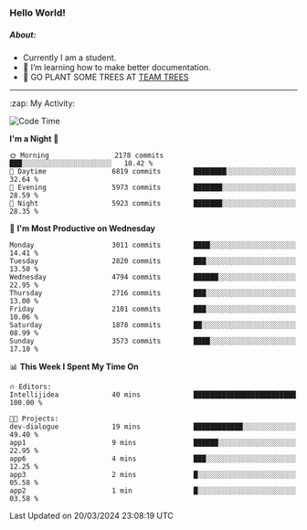 ### Hello World!

##### About:
- Currently I am a student.
- 🌱 I’m learning how to make better documentation.
- 🌱 GO PLANT SOME TREES AT [TEAM TREES](https://teamtrees.org/)

---
  <summary>:zap: My Activity:</summary>
  
<!--START_SECTION:waka-->
![Code Time](http://img.shields.io/badge/Code%20Time-1%2C302%20hrs%2057%20mins-blue)

**I'm a Night 🦉** 

```text
🌞 Morning                2178 commits        ███░░░░░░░░░░░░░░░░░░░░░░   10.42 % 
🌆 Daytime                6819 commits        ████████░░░░░░░░░░░░░░░░░   32.64 % 
🌃 Evening                5973 commits        ███████░░░░░░░░░░░░░░░░░░   28.59 % 
🌙 Night                  5923 commits        ███████░░░░░░░░░░░░░░░░░░   28.35 % 
```
📅 **I'm Most Productive on Wednesday** 

```text
Monday                   3011 commits        ████░░░░░░░░░░░░░░░░░░░░░   14.41 % 
Tuesday                  2820 commits        ███░░░░░░░░░░░░░░░░░░░░░░   13.50 % 
Wednesday                4794 commits        ██████░░░░░░░░░░░░░░░░░░░   22.95 % 
Thursday                 2716 commits        ███░░░░░░░░░░░░░░░░░░░░░░   13.00 % 
Friday                   2101 commits        ███░░░░░░░░░░░░░░░░░░░░░░   10.06 % 
Saturday                 1878 commits        ██░░░░░░░░░░░░░░░░░░░░░░░   08.99 % 
Sunday                   3573 commits        ████░░░░░░░░░░░░░░░░░░░░░   17.10 % 
```


📊 **This Week I Spent My Time On** 

```text
🔥 Editors: 
Intellijidea             40 mins             █████████████████████████   100.00 % 

🐱‍💻 Projects: 
dev-dialogue             19 mins             ████████████░░░░░░░░░░░░░   49.40 % 
app1                     9 mins              ██████░░░░░░░░░░░░░░░░░░░   22.95 % 
app6                     4 mins              ███░░░░░░░░░░░░░░░░░░░░░░   12.25 % 
app3                     2 mins              █░░░░░░░░░░░░░░░░░░░░░░░░   05.58 % 
app2                     1 min               █░░░░░░░░░░░░░░░░░░░░░░░░   03.58 % 
```


 Last Updated on 20/03/2024 23:08:19 UTC
<!--END_SECTION:waka-->
